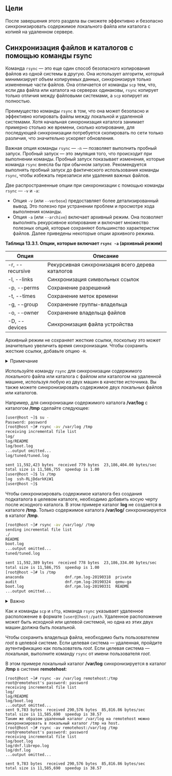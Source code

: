## Цели

После завершения этого раздела вы сможете эффективно и безопасно синхронизировать содержимое локального файла или каталога с копией на удаленном сервере.

## Синхронизация файлов и каталогов с помощью команды rsync

Команда `rsync` — это еще один способ безопасного копирования файлов из одной системы в другую. Она использует алгоритм, который минимизирует объем копируемых данных, синхронизируя только измененные части файлов. Она отличается от команды `scp` тем, что, если два файла или каталога на серверах одинаковы, `rsync` копирует только отличия между файловыми системами, а `scp` копирует их полностью.

Преимущество команды `rsync` в том, что она может безопасно и эффективно копировать файлы между локальной и удаленной системами. Хотя начальная синхронизация каталога занимает примерно столько же времени, сколько копирование, для последующей синхронизации потребуется скопировать по сети только различия, что значительно ускоряет обновления.

Важная опция команды `rsync` — `-n` ― позволяет выполнить пробный запуск. Пробный запуск — это эмуляция того, что происходит при выполнении команды. Пробный запуск показывает изменения, которые команда `rsync` внесла бы при обычном запуске. Рекомендуется выполнять пробный запуск до фактического использования команды `rsync`, чтобы избежать перезаписи или удаления важных файлов.

Две распространенные опции при синхронизации с помощью команды `rsync` ― `-v` и `-a`:

* Опция `-v` (или `--verbose`) предоставляет более детализированный вывод. Это полезно при устранении проблем и просмотре хода выполнения команды.
* Опция `-a` (или `--archive`) включает архивный режим. Она позволяет выполнять рекурсивное копирование и включает множество полезных опций, которые сохраняют большинство характеристик файлов. Далее приведены некоторые опции архивного режима.


**Таблица 13.3.1. Опции, которые включает `rsync -a` (архивный режим)**

| Опция | Описание |
| --- | --- |
| -r, --recursive | Рекурсивная синхронизация всего дерева каталогов |
| -l, --links | Синхронизация символьных ссылок |
| -p, --perms | Сохранение разрешений |
| -t, --times | Сохранение меток времени |
| -g, --group | Сохранение группы-владельца |
| -o, --owner | Сохранение владельца файлов |
| -D, --devices | Синхронизация файла устройства |

Архивный режим не сохраняет жесткие ссылки, поскольку это может значительно увеличить время синхронизации. Чтобы сохранить жесткие ссылки, добавьте опцию `-H`.

<details>
<summary>Примечание</summary>

Если вы используете расширенные разрешения, вам могут потребоваться две дополнительные опции:

* `-A` для сохранения списков ACL;
* `-X` для сохранения контекстов SELinux.
</details>

Используйте команду `rsync` для синхронизации содержимого локального файла или каталога с файлом или каталогом на удаленной машине, используя любую из двух машин в качестве источника. Вы также можете синхронизировать содержимое двух локальных файлов или каталогов.

Например, для синхронизации содержимого каталога **/var/log** с каталогом **/tmp** сделайте следующее:

```bash
[user@host ~]$ su -
Password: password
[root@host ~]# rsync -av /var/log /tmp
receiving incremental file list
log/
log/README
log/boot.log
...output omitted...
log/tuned/tuned.log

sent 11,592,423 bytes  received 779 bytes  23,186,404.00 bytes/sec
total size is 11,586,755  speedup is 1.00
[user@host ~]$ ls /tmp
log  ssh-RLjDdarkKiW1
[user@host ~]$ 
```

Чтобы синхронизировать содержимое каталога без создания подкаталога в целевом каталоге, необходимо добавить косую черту после исходного каталога. В этом примере каталог **log** не создается в каталоге **/tmp**. Только содержимое каталога **/var/log/** синхронизируется в каталог **/tmp**.

```bash
[root@host ~]# rsync -av /var/log/ /tmp
sending incremental file list
./
README
boot.log
...output omitted...
tuned/tuned.log

sent 11,592,389 bytes  received 778 bytes  23,186,334.00 bytes/sec
total size is 11,586,755  speedup is 1.00
[root@host ~]# ls /tmp
anaconda                  dnf.rpm.log-20190318  private
audit                     dnf.rpm.log-20190324  qemu-ga
boot.log                  dnf.rpm.log-20190331  README
...output omitted...
```

<details>
<summary>Важно</summary>

При указании исходного каталога для команды `rsync` наличие символа косой черты в конце имени каталога имеет значение. Он определяет, будет в целевой объект синхронизирован каталог или только его содержимое.

Функция автодополнения по клавише **Tab** в Bash автоматически добавляет символ косой черты в конец имен каталогов.
</details>

Как и команды `scp` и `sftp`, команда `rsync` указывает удаленное расположение в формате `[user@]host:/path`. Удаленное расположение может быть исходной или целевой системой, но одна из этих двух машин должна быть локальной.

Чтобы сохранить владельца файла, необходимо быть пользователем *root* в целевой системе. Если целевая система — удаленная, пройдите аутентификацию как пользователь *root*. Если целевая система — локальная, выполните команду `rsync` от имени пользователя *root*.

В этом примере локальный каталог **/var/log** синхронизируется в каталог **/tmp** в системе **remotehost**:

```
[root@host ~]# rsync -av /var/log remotehost:/tmp
root@remotehost's password: password
receiving incremental file list
log/
log/README
log/boot.log
...output omitted...
sent 9,783 bytes  received 290,576 bytes  85,816.86 bytes/sec
total size is 11,585,690  speedup is 38.57
Таким же образом удаленный каталог /var/log на remotehost можно синхронизировать в локальный каталог /tmp на host.
[root@host ~]# rsync -av remotehost:/var/log /tmp
root@remotehost's password: password
receiving incremental file list
log/boot.log
log/dnf.librepo.log
log/dnf.log
...output omitted...

sent 9,783 bytes  received 290,576 bytes  85,816.86 bytes/sec
total size is 11,585,690  speedup is 38.57
```